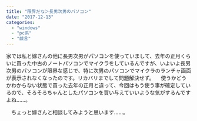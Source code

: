 ```yaml
---
title: "限界だな＞長男次男のパソコン"
date: "2017-12-13"
categories: 
  - "windows"
  - "pc系"
  - "戯言"
---
```


家では私と嫁さんの他に長男次男がパソコンを使っていまして、去年の正月くらいに買った中古のノートパソコンでマイクラをしているんですが、いよいよ長男次男のパソコンが限界な感じで、特に次男のパソコンでマイクラのランチャ画面が表示されなくなったのです。リカバリまでして問題解決せず。 　使うかどうかわからない状態で買った去年の正月と違って、今回はもう使う事が確定しているので、そろそろちゃんとしたパソコンを買い与えていいような気がするんですよね……。

　ちょっと嫁さんと相談してみようと思います……。
